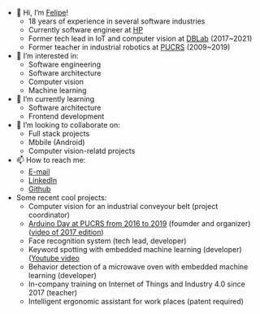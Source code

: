 - 👋 Hi, I’m [Felipe](@fkuhne)!
  - 18 years of experience in several software industries
  - Currently software engineer at [HP](https://www.hp.com/us-en/hp-information.html)
  - Former tech lead in IoT and computer vision at [DBLab](https://db.tec.br/dblab) (2017~2021)
  - Former teacher in industrial robotics at [PUCRS](https://www.pucrs.br/politecnica) (2009~2019)
- 👀 I’m interested in: 
  - Software engineering
  - Software architecture
  - Computer vision
  - Machine learning
- 🌱 I’m currently learning
  - Software architecture
  - Frontend development
- 💞️ I’m looking to collaborate on:
  - Full stack projects
  - Mbbile (Android)
  - Computer vision-relatd projects
- 📫 How to reach me:
  - [E-mail](fkuhne@gmail.com)
  - [LinkedIn](https://www.linkedin.com/in/fkuhne/)
  - [Github](https://github.com/fkuhne)
- Some recent cool projects:
  - Computer vision for an industrial conveyour belt (project coordinator)
  - [Arduino Day at PUCRS from 2016 to 2019](https://web.facebook.com/arduinodaypucrs) (foumder and organizer) ([video of 2017 edition](https://www.youtube.com/watch?v=TMw2YZGt9XM))
  - Face recognition system (tech lead, developer)
  - Keyword spotting with embedded machine learning (developer) ([Youtube video](https://youtu.be/-SSv93OWUFo)
  - Behavior detection of a microwave oven with embedded machine learning (developer)
  - In-company training on Internet of Things and Industry 4.0 since 2017 (teacher)
  - Intelligent ergonomic assistant for work places (patent required)


<!---
fkuhne/fkuhne is a ✨ special ✨ repository because its `README.md` (this file) appears on your GitHub profile.
You can click the Preview link to take a look at your changes.
--->
